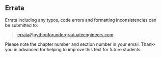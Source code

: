 
## Errata
Errata including any typos, code errors and formatting inconsistencies can be submitted to:

 > errata@pythonforundergraduateengineers.com.
 
Please note the chapter number and section number in your email. Thank-you in advanced for helping to improve this text for future students.
 

